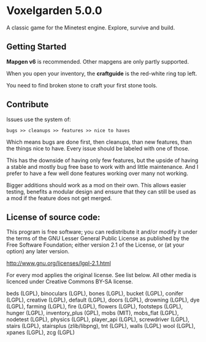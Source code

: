 Voxelgarden 5.0.0
==================

A classic game for the Minetest engine.
Explore, survive and build.


Getting Started
---------------

**Mapgen v6** is recommended. Other mapgens are only partly supported.

When you open your inventory, the **craftguide** is the red-white ring top left.

You need to find broken stone to craft your first stone tools.


Contribute
----------

Issues use the system of:

    bugs >> cleanups >> features >> nice to haves

Which means bugs are done first, then cleanups, than new features, than the things nice to have. Every issue should be labeled with one of those.

This has the downside of having only few features, but the upside of having a stable and mostly bug free base to work with and little maintenance. And I prefer to have a few well done features working over many not working.

Bigger additions should work as a mod on their own. This allows easier testing, benefits a modular design and ensure that they can still be used as a mod if the feature does not get merged.


License of source code:
-----------------------

This program is free software; you can redistribute it and/or modify
it under the terms of the GNU Lesser General Public License as published by
the Free Software Foundation; either version 2.1 of the License, or
(at your option) any later version.

http://www.gnu.org/licenses/lgpl-2.1.html

For every mod applies the original license. See list below.
All other media is licenced under Creative Commons BY-SA license.

beds (LGPL), binoculars (LGPL), bones (LGPL), bucket (LGPL), conifer (LGPL), creative (LGPL), default (LGPL), doors (LGPL), drowning (LGPL), dye (LGPL), farming (LGPL), fire (LGPL), flowers (LGPL), footsteps (LGPL), hunger (LGPL), inventory_plus (GPL), mobs (MIT), mobs_flat (LGPL), nodetest (LGPL), physics (LGPL), player_api (LGPL), screwdriver (LGPL), stairs (LGPL), stairsplus (zlib/libpng), tnt (LGPL), walls (LGPL) wool (LGPL), xpanes (LGPL), zcg (LGPL)
